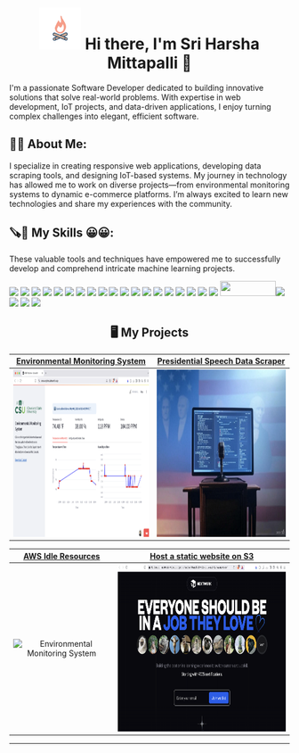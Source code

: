 <h1 align="center"><img src="https://github.com/sujikathir/sujikathir/blob/main/animat-campfire-color.gif" width="75" /> Hi there, I'm Sri Harsha Mittapalli 👋</h1>

I'm a passionate Software Developer dedicated to building innovative solutions that solve real-world problems. With expertise in web development, IoT projects, and data-driven applications, I enjoy turning complex challenges into elegant, efficient software.

<h2>👨‍💻 About Me:</h2>
I specialize in creating responsive web applications, developing data scraping tools, and designing IoT-based systems. My journey in technology has allowed me to work on diverse projects—from environmental monitoring systems to dynamic e-commerce platforms. I’m always excited to learn new technologies and share my experiences with the community.

<h2>🪚🔧 My Skills 😀😀:</h2>

These valuable tools and techniques have empowered me to successfully develop and comprehend intricate machine learning projects.

[![](https://img.shields.io/badge/Python-FFD43B?style=for-the-badge&logo=python&logoColor=darkgreen)](https://www.python.org)  [![](https://img.shields.io/badge/TensorFlow-FF6F00?style=for-the-badge&logo=TensorFlow&logoColor=white)](https://www.tensorflow.org) [![](https://img.shields.io/badge/scikit_learn-F7931E?style=for-the-badge&logo=scikit-learn&logoColor=white)](https://scikit-learn.org/stable/) [![](https://img.shields.io/badge/SciPy-654FF0?style=for-the-badge&logo=SciPy&logoColor=white)](https://www.scipy.org) [![](https://img.shields.io/badge/Numpy-777BB4?style=for-the-badge&logo=numpy&logoColor=white)](https://numpy.org) [![](https://img.shields.io/badge/Pandas-2C2D72?style=for-the-badge&logo=pandas&logoColor=white)](https://pandas.pydata.org)  [![](https://img.shields.io/badge/Plotly-239120?style=for-the-badge&logo=plotly&logoColor=white)](https://plotly.com)   [![](https://img.shields.io/badge/PyTorch-EE4C2C?style=for-the-badge&logo=PyTorch&logoColor=white)](https://pytorch.org) [<img src = "https://img.shields.io/badge/MongoDB-4EA94B?style=for-the-badge&logo=mongodb&logoColor=white"/>](https://www.mongodb.com/) [![](https://img.shields.io/badge/R-276DC3?style=for-the-badge&logo=r&logoColor=white)](https://www.r-project.org) [![](https://img.shields.io/badge/Scala-DC322F?style=for-the-badge&logo=scala&logoColor=white)](https://www.scala-lang.org) [![](https://img.shields.io/badge/json-5E5C5C?style=for-the-badge&logo=json&logoColor=white)](https://www.json.org/json-en.html) [![](https://img.shields.io/badge/Tableau-E97627?style=for-the-badge&logo=Tableau&logoColor=white)](https://www.tableau.com) [![](https://img.shields.io/badge/C-00599C?style=for-the-badge&logo=c&logoColor=white)](https://www.cprogramming.com) [![](https://img.shields.io/badge/Keras-D00000?style=for-the-badge&logo=Keras&logoColor=white)](https://keras.io) [![](https://img.shields.io/badge/MySQL-00000F?style=for-the-badge&logo=mysql&logoColor=white)](https://www.mysql.com) [![](https://img.shields.io/badge/conda-342B029.svg?&style=for-the-badge&logo=anaconda&logoColor=white)](https://www.anaconda.com) [![](https://img.shields.io/badge/PowerBI-F2C811?style=for-the-badge&logo=Power%20BI&logoColor=white)](https://powerbi.microsoft.com/en-us/) [![](https://img.shields.io/badge/Colab-F9AB00?style=for-the-badge&logo=googlecolab&color=525252)](https://colab.research.google.com) [<img src = "https://img.shields.io/badge/SQLite-07405E?style=for-the-badge&logo=sqlite&logoColor=white" width = "100" height = "27.5"/>](https://www.sqlite.org/index.html)[![](https://img.shields.io/badge/LaTeX-47A141?style=for-the-badge&logo=LaTeX&logoColor=white)](https://www.latex-project.org) [![](https://img.shields.io/badge/Microsoft_Excel-217346?style=for-the-badge&logo=microsoft-excel&logoColor=white)](https://www.microsoft.com/en-us/microsoft-365/excel) [![](https://img.shields.io/badge/Microsoft_PowerPoint-B7472A?style=for-the-badge&logo=microsoft-powerpoint&logoColor=white)](https://www.microsoft.com/en-us/microsoft-365/powerpoint) [![](https://img.shields.io/badge/Microsoft_Office-D83B01?style=for-the-badge&logo=microsoft-office&logoColor=white)](https://www.office.com)

<h2 align="center">🖥 My Projects</h2>

| [Environmental Monitoring System](https://github.com/sriharshamittapalli/Environmental-Monitoring-System) | [Presidential Speech Data Scraper](https://github.com/sriharshamittapalli/Presidential-Speech-Data-Scraper) |
| :-: | :-: |
| <img src="https://github.com/sriharshamittapalli/Environmental-Monitoring-System/blob/main/images/image.png" width="500" height="300" alt="Environmental Monitoring System"/> | <img src="https://github.com/sriharshamittapalli/Presidential-Speech-Data-Scraper/blob/main/presidential.png" width="500" height="300" alt="Presidential Speech Data Scraper"/> |

| [AWS Idle Resources](https://github.com/sriharshamittapalli/aws-idle-resources) | [Host a static website on S3](https://github.com/sriharshamittapalli/aws-s3-static-website-hosting) |
| :-: | :-: |
| <img src="https://github.com/sriharshamittapalli/aws-idle-resources/blob/main/idleresources.png" width="500" height="300" alt="Environmental Monitoring System"/> | <img src="https://github.com/sriharshamittapalli/aws-s3-static-website-hosting/blob/main/images/website-live.png" width="500" height="300" alt="Presidential Speech Data Scraper"/> |

<hr>
